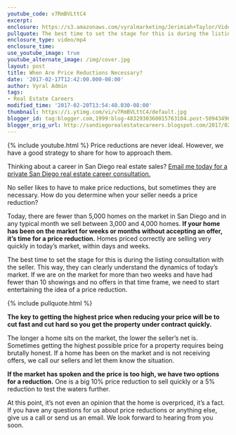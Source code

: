 ```yaml
---
youtube_code: v7RmBVLttC4
excerpt:
enclosure: https://s3.amazonaws.com/vyralmarketing/Jerimiah+Taylor/Videos/San+Diego/2017/When+Are+Price+Reductions+Necessary%253F+-+San+Diego+Real+Estate+Careers.mp4
pullquote: The best time to set the stage for this is during the listing consultation.
enclosure_type: video/mp4
enclosure_time:
use_youtube_image: true
youtube_alternate_image: /img/cover.jpg
layout: post
title: When Are Price Reductions Necessary?
date: '2017-02-17T12:42:00.000-08:00'
author: Vyral Admin
tags:
- Real Estate Careers
modified_time: '2017-02-20T13:54:40.030-08:00'
thumbnail: https://i.ytimg.com/vi/v7RmBVLttC4/default.jpg
blogger_id: tag:blogger.com,1999:blog-4832930360015763104.post-5094349663031254682
blogger_orig_url: http://sandiegorealestatecareers.blogspot.com/2017/02/when-are-price-reductions-necessary.html
---
```

{% include youtube.html %}
Price reductions are never ideal. However, we have a good strategy to share for how to approach them.

Thinking about a career in San Diego real estate sales?
<a href="mailto:JTaylor@kw.com">Email me today for a private San Diego real estate career consultation.</a>

No seller likes to have to make price reductions, but sometimes they are necessary. How do you determine when your seller needs a price reduction?

Today, there are fewer than 5,000 homes on the market in San Diego and in any typical month we sell between 3,000 and 4,000 homes. **If your home has been on the market for weeks or months without accepting an offer, it’s time for a price reduction.** Homes priced correctly are selling very quickly in today’s market, within days and weeks.

The best time to set the stage for this is during the listing consultation with the seller. This way, they can clearly understand the dynamics of today’s market. If we are on the market for more than two weeks and have had fewer than 10 showings and no offers in that time frame, we need to start entertaining the idea of a price reduction.

{% include pullquote.html %}

**The key to getting the highest price when reducing your price will be to cut fast and cut hard so you get the property under contract quickly.**

The longer a home sits on the market, the lower the seller’s net is. Sometimes getting the highest possible price for a property requires being brutally honest. If a home has been on the market and is not receiving offers, we call our sellers and let them know the situation.

**If the market has spoken and the price is too high, we have two options for a reduction.** One is a big 10% price reduction to sell quickly or a 5% reduction to test the waters further.

At this point, it’s not even an opinion that the home is overpriced, it’s a fact. If you have any questions for us about price reductions or anything else, give us a call or send us an email. We look forward to hearing from you soon.
